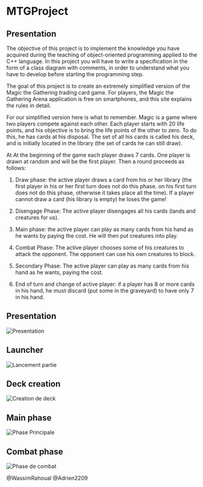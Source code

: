 # MTGProject

## Presentation

The objective of this project is to implement the knowledge you have acquired during the teaching of object-oriented programming applied to the C++ language. In this project you will have to write a specification in the form of a class diagram with comments, in order to understand what you have to develop before starting the programming step.

The goal of this project is to create an extremely simplified version of the Magic the Gathering trading card game. For players, the Magic the Gathering Arena application is free on smartphones, and this site explains the rules in detail.

For our simplified version here is what to remember. Magic is a game where two players compete against each other. Each player starts with 20 life points, and his objective is to bring the life points of the other to zero. To do this, he has cards at his disposal. The set of all his cards is called his deck, and is initially located in the library (the set of cards he can still draw). 

At At the beginning of the game each player draws 7 cards. One player is drawn at random and will be the first player. Then a round proceeds as follows:

1. Draw phase: the active player draws a card from his or her library (the first player in his or her first turn does not do this phase. on his first turn does not do this phase, otherwise it takes place all the time). If a player cannot draw a card (his library is empty) he loses the game!

2. Disengage Phase: The active player disengages all his cards (lands and creatures for us).

3. Main phase: the active player can play as many cards from his hand as he wants by paying the cost. He will then put creatures into play.

4. Combat Phase: The active player chooses some of his creatures to attack the opponent. The opponent can use his own creatures to block.

5. Secondary Phase: The active player can play as many cards from his hand as he wants, paying the cost.

6. End of turn and change of active player: if a player has 8 or more cards in his hand, he must discard (put some in the graveyard) to have only 7 in his hand.

## Presentation
![Presentation](https://user-images.githubusercontent.com/82586063/195373222-e66bcf97-4028-4e23-aeaf-c1cf80c971d2.png)

## Launcher
![Lancement partie](https://user-images.githubusercontent.com/82586063/195374705-fe3eefb5-f6d1-46ad-9f1c-5552d6646b0d.png)

## Deck creation
![Creation de deck](https://user-images.githubusercontent.com/82586063/195374726-cfc2b409-19d1-4e45-b23f-0144a8df98f3.png)

## Main phase
![Phase Principale](https://user-images.githubusercontent.com/82586063/195374789-ac632d3e-231f-4ca3-96a3-f9c553dbce39.png)

## Combat phase
![Phase de combat](https://user-images.githubusercontent.com/82586063/195374776-57c9ade8-1d8c-4e02-a368-4b0a656851a8.png)

@WassimRahoual
@Adrien2209
